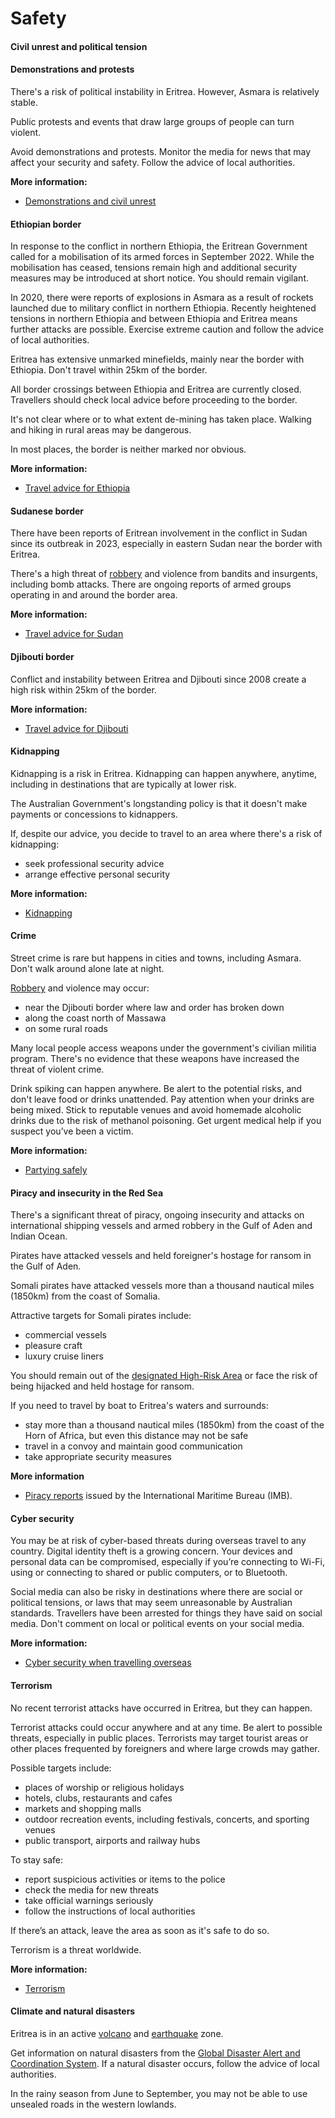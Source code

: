 # Safety

#### Civil unrest and political tension

#### Demonstrations and protests

There's a risk of political instability in Eritrea. However, Asmara is relatively stable.

Public protests and events that draw large groups of people can turn violent.

Avoid demonstrations and protests. Monitor the media for news that may affect your security and safety. Follow the advice of local authorities.

**More information:**

* [Demonstrations and civil unrest](/before-you-go/safety/protests-civil-unrest "Protests and civil unrest")

#### Ethiopian border

In response to the conflict in northern Ethiopia, the Eritrean Government called for a mobilisation of its armed forces in September 2022. While the mobilisation has ceased, tensions remain high and additional security measures may be introduced at short notice. You should remain vigilant.  
  
In 2020, there were reports of explosions in Asmara as a result of rockets launched due to military conflict in northern Ethiopia. Recently heightened tensions in northern Ethiopia and between Ethiopia and Eritrea means further attacks are possible. Exercise extreme caution and follow the advice of local authorities.  
  
Eritrea has extensive unmarked minefields, mainly near the border with Ethiopia. Don't travel within 25km of the border.  
  
All border crossings between Ethiopia and Eritrea are currently closed. Travellers should check local advice before proceeding to the border.  
  
It's not clear where or to what extent de-mining has taken place. Walking and hiking in rural areas may be dangerous.  
  
In most places, the border is neither marked nor obvious.

**More information:**

* [Travel advice for Ethiopia](/destinations/africa/ethiopia "Ethiopia")

#### Sudanese border

There have been reports of Eritrean involvement in the conflict in Sudan since its outbreak in 2023, especially in eastern Sudan near the border with Eritrea.

There's a high threat of [robbery](/before-you-go/safety/theft-robbery "Theft and robbery") and violence from bandits and insurgents, including bomb attacks. There are ongoing reports of armed groups operating in and around the border area.

**More information:**

* [Travel advice for Sudan](/destinations/africa/sudan "Sudan")

#### Djibouti border

Conflict and instability between Eritrea and Djibouti since 2008 create a high risk within 25km of the border.

**More information:**

* [Travel advice for Djibouti](/destinations/africa/djibouti "Djibouti")

#### Kidnapping

Kidnapping is a risk in Eritrea. Kidnapping can happen anywhere, anytime, including in destinations that are typically at lower risk. 

The Australian Government's longstanding policy is that it doesn't make payments or concessions to kidnappers. 

If, despite our advice, you decide to travel to an area where there's a risk of kidnapping:

* seek professional security advice
* arrange effective personal security

**More information:**

* [Kidnapping](/before-you-go/safety/kidnapping "Reducing the risk of kidnapping")

#### Crime

Street crime is rare but happens in cities and towns, including Asmara. Don't walk around alone late at night.

[Robbery](/before-you-go/safety/theft-robbery "Theft and robbery") and violence may occur:

* near the Djibouti border where law and order has broken down
* along the coast north of Massawa
* on some rural roads

Many local people access weapons under the government's civilian militia program. There's no evidence that these weapons have increased the threat of violent crime.

Drink spiking can happen anywhere. Be alert to the potential risks, and don't leave food or drinks unattended. Pay attention when your drinks are being mixed. Stick to reputable venues and avoid homemade alcoholic drinks due to the risk of methanol poisoning. Get urgent medical help if you suspect you’ve been a victim.

**More information:**

* [Partying safely](https://aus01.safelinks.protection.outlook.com/?url=https%3A%2F%2Fwww.smartraveller.gov.au%2Fbefore-you-go%2Fsafety%2Fpartying&data=05%7C02%7CJulian.Elsworthy%40dfat.gov.au%7Cbd0cd565db744527188508dd41a4930d%7C9b7f23b30e8347a58a40ffa8a6fea536%7C0%7C0%7C638738897282052398%7CUnknown%7CTWFpbGZsb3d8eyJFbXB0eU1hcGkiOnRydWUsIlYiOiIwLjAuMDAwMCIsIlAiOiJXaW4zMiIsIkFOIjoiTWFpbCIsIldUIjoyfQ%3D%3D%7C0%7C%7C%7C&sdata=rKGX7XOCXJsS%2Fsimd5IO%2BCmMKrxAHlLs%2Bhh8rAmaleo%3D&reserved=0)

#### Piracy and insecurity in the Red Sea

There's a significant threat of piracy, ongoing insecurity and attacks on international shipping vessels and armed robbery in the Gulf of Aden and Indian Ocean.

Pirates have attacked vessels and held foreigner's hostage for ransom in the Gulf of Aden.

Somali pirates have attacked vessels more than a thousand nautical miles (1850km) from the coast of Somalia.

Attractive targets for Somali pirates include:

* commercial vessels
* pleasure craft
* luxury cruise liners

You should remain out of the [designated High-Risk Area](https://www.mscio.eu/) or face the risk of being hijacked and held hostage for ransom.

If you need to travel by boat to Eritrea's waters and surrounds:

* stay more than a thousand nautical miles (1850km) from the coast of the Horn of Africa, but even this distance may not be safe
* travel in a convoy and maintain good communication
* take appropriate security measures

**More information**

* [Piracy reports](https://icc-ccs.org/) issued by the International Maritime Bureau (IMB).

#### Cyber security

You may be at risk of cyber-based threats during overseas travel to any country. Digital identity theft is a growing concern. Your devices and personal data can be compromised, especially if you’re connecting to Wi-Fi, using or connecting to shared or public computers, or to Bluetooth.

Social media can also be risky in destinations where there are social or political tensions, or laws that may seem unreasonable by Australian standards. Travellers have been arrested for things they have said on social media. Don't comment on local or political events on your social media.

**More information:**

* [Cyber security when travelling overseas](https://www.smartraveller.gov.au/before-you-go/staying-safe/cyber-security)

#### Terrorism

No recent terrorist attacks have occurred in Eritrea, but they can happen.

Terrorist attacks could occur anywhere and at any time. Be alert to possible threats, especially in public places. Terrorists may target tourist areas or other places frequented by foreigners and where large crowds may gather.

Possible targets include:

* places of worship or religious holidays
* hotels, clubs, restaurants and cafes
* markets and shopping malls
* outdoor recreation events, including festivals, concerts, and sporting venues
* public transport, airports and railway hubs

To stay safe:

* report suspicious activities or items to the police
* check the media for new threats
* take official warnings seriously
* follow the instructions of local authorities

If there’s an attack, leave the area as soon as it's safe to do so.

Terrorism is a threat worldwide.

**More information:**

* [Terrorism](/node/342)

#### Climate and natural disasters

Eritrea is in an active [volcano](/before-you-go/safety/natural-disasters "Staying safe when there's a natural disaster") and [earthquake](/before-you-go/safety/earthquakes-tsunamis "Earthquakes and tsunamis") zone.

Get information on natural disasters from the [Global Disaster Alert and Coordination System](http://www.gdacs.org/). If a natural disaster occurs, follow the advice of local authorities.

In the rainy season from June to September, you may not be able to use unsealed roads in the western lowlands.